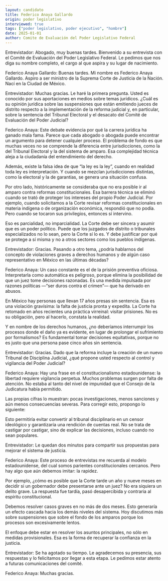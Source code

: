 ```yaml
---
layout: candidato
title: Federico Anaya Gallardo
origin: poder legislativo
interviewed: true
tags: ["poder legislativo, poder ejecutivo", "hombre"]
date: 2025-01-01
author: Comite de Evaluación del Poder Legislativo Federal
---
```


Entrevistador: Abogado, muy buenas tardes. Bienvenido a su entrevista con el Comité de Evaluación del Poder Legislativo Federal. Le pedimos que nos diga su nombre completo, el cargo al que aspira y su lugar de nacimiento.

Federico Anaya Gallardo: Buenas tardes. Mi nombre es Federico Anaya Gallardo. Aspiro a ser ministro de la Suprema Corte de Justicia de la Nación. Nací en la Ciudad de México.

Entrevistador: Muchas gracias. Le haré la primera pregunta. Usted es conocido por sus aportaciones en medios sobre temas jurídicos. ¿Cuál es su opinión jurídica sobre las suspensiones que están emitiendo jueces de distrito respecto a la implementación de la reforma judicial y, en particular, sobre la sentencia del Tribunal Electoral y el desacato del Comité de Evaluación del Poder Judicial?

Federico Anaya: Este debate evidencia por qué la carrera jurídica ha ganado mala fama. Parece que cada abogado o abogada puede encontrar un argumento para detener cualquier proceso. El problema de fondo es que muchas veces no se comprende la diferencia entre jurisdicciones, como la del Tribunal Electoral y la del sistema de amparo. Esa complejidad técnica aleja a la ciudadanía del entendimiento del derecho.

Además, existe la falsa idea de que “la ley es la ley”, cuando en realidad toda ley es interpretación. Y cuando se mezclan jurisdicciones distintas, como la electoral y la de garantías, se genera una situación confusa.

Por otro lado, históricamente se consideraba que no era posible ir al amparo contra reformas constitucionales. Esa barrera técnica se eliminó cuando se trató de proteger los intereses del propio Poder Judicial. Por ejemplo, cuando solicitamos a la Corte revisar reformas constitucionales en materia indígena o de organización económica, respondió que no podía. Pero cuando se tocaron sus privilegios, entonces sí intervino.

Eso es parcialidad, no imparcialidad. La Corte debe ser sincera y asumir que es un poder político. Puede que los juzgados de distrito o tribunales especializados no lo sean, pero la Corte sí lo es. Y debe justificar por qué se protege a sí misma y no a otros sectores como los pueblos indígenas.

Entrevistador: Gracias. Pasando a otro tema, ¿podría hablarnos del concepto de violaciones graves a derechos humanos y de algún caso representativo en México en las últimas décadas?

Federico Anaya: Un caso constante es el de la prisión preventiva oficiosa. Interpretarla como automática es peligroso, porque elimina la posibilidad de que un juez tome decisiones razonadas. Es una medida impulsada por razones políticas —“ser duros contra el crimen”— que ha derivado en abusos.

En México hay personas que llevan 17 años presas sin sentencia. Esa es una violación gravísima: la falta de justicia pronta y expedita. La Corte ha retomado en años recientes una práctica virreinal: visitar prisiones. No es su obligación, pero al hacerlo, constata la realidad.

Y en nombre de los derechos humanos, ¿no deberíamos interrumpir los procesos donde el daño ya es evidente, en lugar de prolongar el sufrimiento por formalismos? Es fundamental tomar decisiones equitativas, porque no es justo que una persona pase cinco años sin sentencia.

Entrevistador: Gracias. Dado que la reforma incluye la creación de un nuevo Tribunal de Disciplina Judicial, ¿qué propone usted respecto al control y vigilancia del Poder Judicial?

Federico Anaya: Hay una frase en el constitucionalismo estadounidense: la libertad requiere vigilancia perpetua. Muchos problemas surgen por falta de atención. No estaba al tanto del nivel de impunidad que el Consejo de la Judicatura había permitido.

Las propias cifras lo muestran: pocas investigaciones, menos sanciones y aún menos consecuencias severas. Para corregir esto, propongo lo siguiente:

Esto permitiría evitar convertir al tribunal disciplinario en un censor ideológico y garantizaría una rendición de cuentas real. No se trata de castigar por castigar, sino de explicar las decisiones, incluso cuando no sean populares.

Entrevistador: Le quedan dos minutos para compartir sus propuestas para mejorar el sistema de justicia.

Federico Anaya: Este proceso de entrevistas me recuerda al modelo estadounidense, del cual somos parientes constitucionales cercanos. Pero hay algo que aún debemos imitar: la rapidez.

Por ejemplo, ¿cómo es posible que la Corte tarde un año y nueve meses en decidir si un gobernador debe presentarse ante un juez? No era siquiera un delito grave. La respuesta fue tardía, pasó desapercibida y contraria al espíritu constitucional.

Debemos resolver casos graves en no más de dos meses. Esto generaría un efecto cascada hacia los demás niveles del sistema. Hoy discutimos más sobre suspensiones que sobre el fondo de los amparos porque los procesos son excesivamente lentos.

El enfoque debe estar en resolver los asuntos principales, no sólo en medidas provisionales. Esa es la forma de recuperar la confianza en la justicia.

Entrevistador: Se ha agotado su tiempo. Le agradecemos su presencia, sus respuestas y lo felicitamos por llegar a esta etapa. Le pedimos estar atento a futuras comunicaciones del comité.

Federico Anaya: Muchas gracias.

